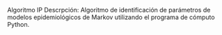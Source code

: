 Algoritmo IP
Descrpción:
Algoritmo de identificación de parámetros de modelos epidemiológicos de Markov utilizando el programa de cómputo Python.
